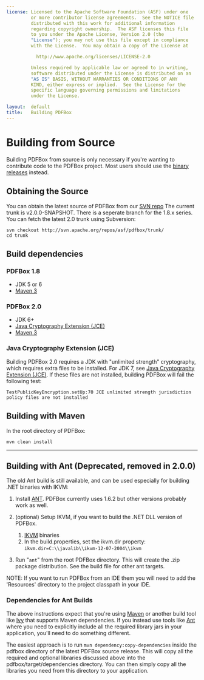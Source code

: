 ```yaml
---
license: Licensed to the Apache Software Foundation (ASF) under one
         or more contributor license agreements.  See the NOTICE file
         distributed with this work for additional information
         regarding copyright ownership.  The ASF licenses this file
         to you under the Apache License, Version 2.0 (the
         "License"); you may not use this file except in compliance
         with the License.  You may obtain a copy of the License at

           http://www.apache.org/licenses/LICENSE-2.0

         Unless required by applicable law or agreed to in writing,
         software distributed under the License is distributed on an
         "AS IS" BASIS, WITHOUT WARRANTIES OR CONDITIONS OF ANY
         KIND, either express or implied.  See the License for the
         specific language governing permissions and limitations
         under the License.

layout:  default
title:   Building PDFBox
---
```


# Building from Source

Building PDFBox from source is only necessary if you're wanting to contribute code to the PDFBox project. Most users should use the [binary releases](http://pdfbox.apache.org/download.cgi) instead.

## Obtaining the Source

You can obtain the latest source of PDFBox from our [SVN repo](http://pdfbox.apache.org/download.cgi) The current trunk is v2.0.0-SNAPSHOT. There is a seperate branch for the 1.8.x series. You can fetch the latest 2.0 trunk using Subversion:

    svn checkout http://svn.apache.org/repos/asf/pdfbox/trunk/
    cd trunk

## Build dependencies

### PDFBox 1.8

- JDK 5 or 6
- [Maven 3](http://maven.apache.org/)

### PDFBox 2.0

- JDK 6+
- [Java Cryptography Extension (JCE)](#java-cryptography-extension-jce)
- [Maven 3](http://maven.apache.org/)

### Java Cryptography Extension (JCE)

Building PDFBox 2.0 requires a JDK with "unlimited strength" cryptography, which requires extra files to be installed. For JDK 7, see [Java Cryptography Extension (JCE)](http://www.oracle.com/technetwork/java/javase/downloads/jce-7-download-432124.html). If these files are not installed, building PDFBox will fail the following test:

    TestPublicKeyEncryption.setUp:70 JCE unlimited strength jurisdiction policy files are not installed
    
## Building with Maven

In the root directory of PDFBox:

    mvn clean install

---

## Building with Ant (Deprecated, removed in 2.0.0)

The old Ant build is still available, and can be used especially for
building .NET binaries with IKVM:

1.  Install [ANT](http://ant.apache.org/). PDFBox currently uses 1.6.2
    but other versions probably work as well.
2.  (optional) Setup IKVM, if you want to build the .NET DLL version of
    PDFBox.
    1.  [IKVM](http://www.ikvm.net/) binaries
    2.  In the build.properties, set the ikvm.dir property:\
         `ikvm.dir=C:\\javalib\\ikvm-12-07-2004\\ikvm`

3.  Run "`ant`" from the root PDFBox directory. This will create the
    .zip package distribution. See the build file for other ant targets.

NOTE: If you want to run PDFBox from an IDE them you will need to add
the 'Resources' directory to the project classpath in your IDE.

### Dependencies for Ant Builds

The above instructions expect that you're using [Maven](http://maven.apache.org/) or another build tool like [Ivy](http://ant.apache.org/ivy/) that supports Maven dependencies.
If you instead use tools like [Ant](http://ant.apache.org/) where you need to explicitly include all the required library jars in your application, you'll need to do
something different.

The easiest approach is to run ``mvn dependency:copy-dependencies`` inside the pdfbox directory of the latest PDFBox source release. This will copy all the required and optional
libraries discussed above into the pdfbox/target/dependencies directory. You can then simply copy all the libraries you need from this directory to your application.
